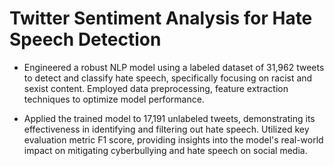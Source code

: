# Twitter Sentiment Analysis for Hate Speech Detection

- Engineered a robust NLP model using a labeled dataset of 31,962 tweets to detect and classify hate speech, specifically focusing on racist and sexist content. Employed data preprocessing, feature extraction techniques to optimize model performance.

- Applied the trained model to 17,191 unlabeled tweets, demonstrating its effectiveness in identifying and filtering out hate speech. Utilized key evaluation metric F1 score, providing insights into the model's real-world impact on mitigating cyberbullying and hate speech on social media.
